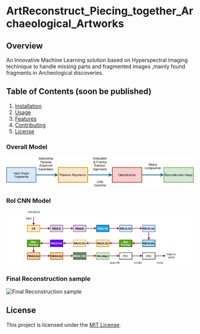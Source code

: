 # ArtReconstruct_Piecing_together_Archaeological_Artworks

## Overview
An Innovative Machine Learning solution based on Hyperspectral Imaging techinique to handle missing parts and fragmented images ,mainly found fragments in Archeological discoveries.

## Table of Contents (soon be published)
1. [Installation](#installation)
2. [Usage](#usage)
3. [Features](#features)
4. [Contributing](#contributing)
5. [License](#license)


### Overall Model
 ![Overall Model](model.drawio.png)
### RoI CNN Model
 ![RoI CNN Model](fig3.png)
### Final Reconstruction sample
 ![Final Reconstruction sample]()

## License
This project is licensed under the [MIT License](LICENSE).

